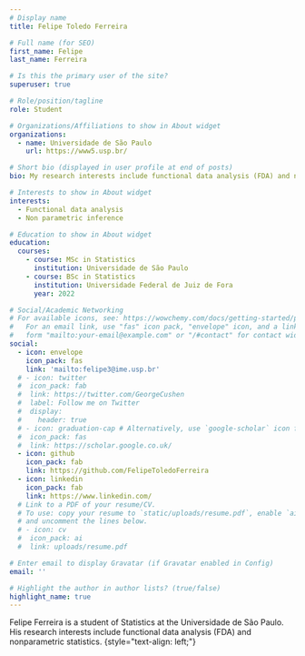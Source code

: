 ```yaml
---
# Display name
title: Felipe Toledo Ferreira

# Full name (for SEO)
first_name: Felipe
last_name: Ferreira

# Is this the primary user of the site?
superuser: true

# Role/position/tagline
role: Student

# Organizations/Affiliations to show in About widget
organizations:
  - name: Universidade de São Paulo
    url: https://www5.usp.br/

# Short bio (displayed in user profile at end of posts)
bio: My research interests include functional data analysis (FDA) and nonparametric statistics.

# Interests to show in About widget
interests:
  - Functional data analysis
  - Non parametric inference

# Education to show in About widget
education:
  courses:
    - course: MSc in Statistics
      institution: Universidade de São Paulo
    - course: BSc in Statistics
      institution: Universidade Federal de Juiz de Fora
      year: 2022

# Social/Academic Networking
# For available icons, see: https://wowchemy.com/docs/getting-started/page-builder/#icons
#   For an email link, use "fas" icon pack, "envelope" icon, and a link in the
#   form "mailto:your-email@example.com" or "/#contact" for contact widget.
social:
  - icon: envelope
    icon_pack: fas
    link: 'mailto:felipe3@ime.usp.br'
  # - icon: twitter
  #  icon_pack: fab
  #  link: https://twitter.com/GeorgeCushen
  #  label: Follow me on Twitter
  #  display:
  #    header: true
  # - icon: graduation-cap # Alternatively, use `google-scholar` icon from `ai` icon pack
  #  icon_pack: fas
  #  link: https://scholar.google.co.uk/
  - icon: github
    icon_pack: fab
    link: https://github.com/FelipeToledoFerreira
  - icon: linkedin
    icon_pack: fab
    link: https://www.linkedin.com/
  # Link to a PDF of your resume/CV.
  # To use: copy your resume to `static/uploads/resume.pdf`, enable `ai` icons in `params.yaml`,
  # and uncomment the lines below.
  # - icon: cv
  #  icon_pack: ai
  #  link: uploads/resume.pdf

# Enter email to display Gravatar (if Gravatar enabled in Config)
email: ''

# Highlight the author in author lists? (true/false)
highlight_name: true
---
```


Felipe Ferreira is a student of Statistics at the Universidade de São Paulo. His research interests include functional data analysis (FDA) and nonparametric statistics.
{style="text-align: left;"}
